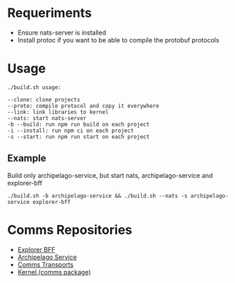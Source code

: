 # Requeriments

- Ensure nats-server is installed
- Install protoc if you want to be able to compile the protobuf protocols

# Usage

```
./build.sh usage:

--clone: clone projects
--proto: compile protocol and copy it everywhere
--link: link libraries to kernel
--nats: start nats-server
-b --build: run npm run build on each project
-i --install: run npm ci on each project 
-s --start: run npm run start on each project 
```

## Example

Build only archipelago-service, but start nats, archipelago-service and explorer-bff

```
./build.sh -b archipelago-service && ./build.sh --nats -s archipelago-service explorer-bff 
```

# Comms Repositories

- [Explorer BFF](https://github.com/decentraland/explorer-bff)
- [Archipelago Service](https://github.com/decentraland/archipelago-service)
- [Comms Transports](https://github.com/decentraland/comms3-transports)
- [Kernel (comms package)](https://github.com/decentraland/kernel/tree/main/packages/shared/comms)
